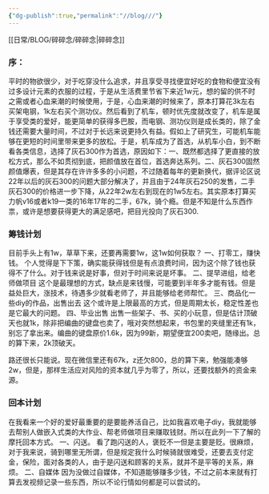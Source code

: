 ```yaml
---
{"dg-publish":true,"permalink":"//blog///"}
---
```


[[日常/BLOG/碎碎念/碎碎念\|碎碎念]]
### 序：
平时的物欲很少，对于吃穿没什么追求，并且享受寻找便宜好吃的食物和便宜没有过多设计元素的衣服的过程，于是从生活费里节省下来近1w元，想的留的供不时之需或者心血来潮的时候使用，于是，心血来潮的时候来了，原本打算花3k左右买架电钢，1k左右买个测功仪。然后看到了机车，顿时优先度就改变了，机车是属于享受类的爱好，能更简单的获得多巴胺，而电钢、测功仪则是成长类的，除了金钱还需要大量时间，不过对于长远来说更持久有益。假如上了研究生，可能机车能够在更短的时间里带来更多的放松。于是，机车成为了首选，从机车小白，到不断看各类信息，选择了灰石300作为首选，原因如下：一、既然都选择了更直接的放松方式，那么不如贯彻到底，把颜值放在首位，首选奔达系列。二、灰石300固然颜值爆表，但是其存在许许多多的小问题，不过随着每年的更新换代，据评论区说22年以后的灰石300的问题大部分解决了，并且由于24年灰石250的发售，二手灰石300的价格进一步下降，从22年2w左右到现在的1w5左右。其实原本打算买力帆v16或者k19一类的16年17年的二手，67k，骑个瘾。但是不知是什么东西作祟，或许是想要获得更大的满足感吧，把目光投向了灰石300.

### 筹钱计划
目前手头上有1w，草草下来，还要再需要1w，这1w如何获取？
一、打零工，赚快钱。
个人觉得是下下策，确实能获得钱但是有点浪费时间，因为这个除了钱也获得不了什么。对于钱来说是好事，但对于时间来说是坏事。
二、提早进组，给老师做项目
这个是最理想的方式，缺点是来钱慢，可能要到半年多才能有钱。但是益处巨大，涨技术，待遇多少就看老师了，并且能够给老师帮忙。
三、商品化一些diy的作品，出售出去
这个或许是上限最高的方式，但是周期太长，稳定性差也是它最大的问题。
四、毕业出售
出售一些架子、书、买的小玩意，但是估计顶破天也就1k，除非把编曲的键盘也卖了，哦对突然想起来，书包里的夹缝里还有1k，别忘了拿出来。编曲的键盘原价1.6k，因为99新，期望便宜200卖吧，随缘出。总的算下来，2k顶破天。

路还很长只能说。现在微信里还有67k，z还欠800，总的算下来，勉强能凑够2w，但是，那样生活应对风险的资本就几乎为零了，所以，还要找额外的资金来源。
### 回本计划
在我看来一个好的爱好最重要的是要能养活自己，比如我喜欢电子diy，我就能够去帮别人做嵌入式类的大作业、帮老师做项目来赚取钱财。所以在此列一下了解的摩托回本方式。
一、闪送。
看了跑闪送的人，褒贬不一但是主要是贬。很麻烦，对于我来说，骑到哪里无所谓，但是规定我什么时候骑就很难受，还要去支付定金，保险，面对各类的人，由于是闪送和顾客的关系，就并不是平等的关系，麻烦。
二、自媒体
因为没做过自媒体，不知道能够赚多少钱，不过之前本来就有打算去发视频记录一些东西，所以不论行情如何都是可以尝试的。